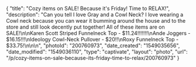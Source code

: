 {
    "title": "Cozy items on SALE! Because it's Friday! Time to RELAX!",
    "description": "Can you tell I love Gray and a Cowl Neck? I love wearing a Cowl neck because you can wear it bumming around the house and to the store and still look decently put together! All of these items are on SALE!\n\nKaren Scott Striped Funnelneck Top - $11.24!!!!!!!\nAnde Joggers - $16.15!!!\nIdeology Cowl-Neck Pullover - $20!!\nRoxy Funnelneck Top - $33.75!\n\n\n",
    "photoId": "200760973",
    "date_created": "1549035656",
    "date_modified": "1549036110",
    "type": "captivate",
    "layout": "photo",
    "url": "\/p\/cozy-items-on-sale-because-its-friday-time-to-relax\/200760973"
}